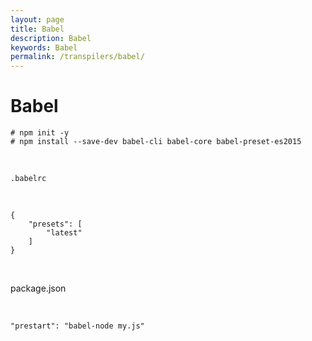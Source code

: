 ```yaml
---
layout: page
title: Babel
description: Babel
keywords: Babel
permalink: /transpilers/babel/
---
```


# Babel

    # npm init -y
    # npm install --save-dev babel-cli babel-core babel-preset-es2015

<br/>

    .babelrc

<br/>

    {
        "presets": [
            "latest"
        ]
    }

<br/>

package.json

<br/>

    "prestart": "babel-node my.js"
